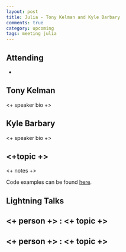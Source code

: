 ```yaml
---
layout: post
title: Julia - Tony Kelman and Kyle Barbary
comments: true
category: upcoming
tags: meeting julia
---
```



## Attending

- 

## Tony Kelman

<+ speaker bio +> 

## Kyle Barbary

<+ speaker bio +> 

## <+topic +>

<+ notes +>

Code examples can be found [here][code].

## Lightning Talks 

## <+ person +> : <+ topic +>

## <+ person +> : <+ topic +>


[code]: https://github.com/thehackerwithin/berkeley/tree/master/topic "Code Examples" 
